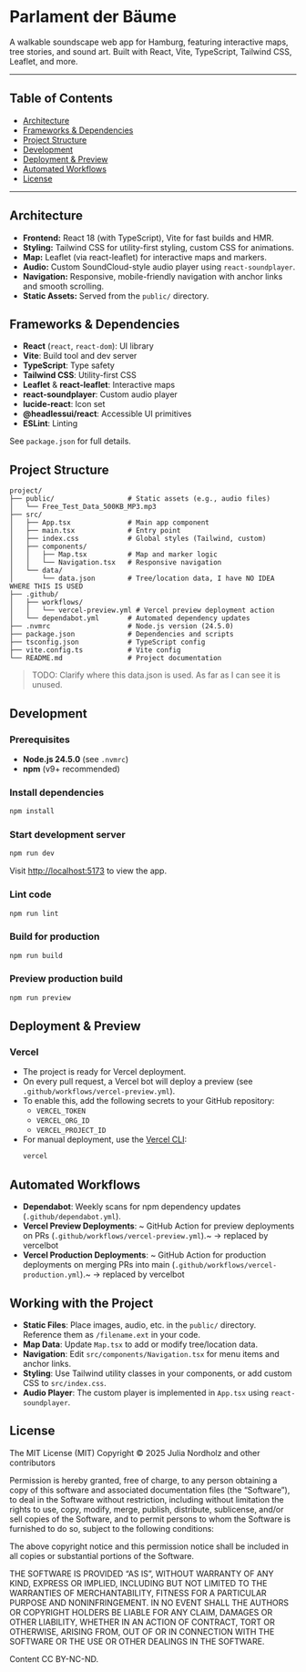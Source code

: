 # Parlament der Bäume

A walkable soundscape web app for Hamburg, featuring interactive maps, tree stories, and sound art. Built with React, Vite, TypeScript, Tailwind CSS, Leaflet, and more.

---

## Table of Contents
- [Architecture](#architecture)
- [Frameworks & Dependencies](#frameworks--dependencies)
- [Project Structure](#project-structure)
- [Development](#development)
- [Deployment & Preview](#deployment--preview)
- [Automated Workflows](#automated-workflows)
- [License](#license)

---

## Architecture

- **Frontend:** React 18 (with TypeScript), Vite for fast builds and HMR.
- **Styling:** Tailwind CSS for utility-first styling, custom CSS for animations.
- **Map:** Leaflet (via react-leaflet) for interactive maps and markers.
- **Audio:** Custom SoundCloud-style audio player using `react-soundplayer`.
- **Navigation:** Responsive, mobile-friendly navigation with anchor links and smooth scrolling.
- **Static Assets:** Served from the `public/` directory.

## Frameworks & Dependencies

- **React** (`react`, `react-dom`): UI library
- **Vite**: Build tool and dev server
- **TypeScript**: Type safety
- **Tailwind CSS**: Utility-first CSS
- **Leaflet** & **react-leaflet**: Interactive maps
- **react-soundplayer**: Custom audio player
- **lucide-react**: Icon set
- **@headlessui/react**: Accessible UI primitives
- **ESLint**: Linting

See `package.json` for full details.

## Project Structure

```
project/
├── public/                  # Static assets (e.g., audio files)
│   └── Free_Test_Data_500KB_MP3.mp3
├── src/
│   ├── App.tsx              # Main app component
│   ├── main.tsx             # Entry point
│   ├── index.css            # Global styles (Tailwind, custom)
│   ├── components/
│   │   ├── Map.tsx          # Map and marker logic
│   │   └── Navigation.tsx   # Responsive navigation
│   └── data/
│       └── data.json        # Tree/location data, I have NO IDEA WHERE THIS IS USED
├── .github/
│   ├── workflows/
│   │   └── vercel-preview.yml # Vercel preview deployment action
│   └── dependabot.yml       # Automated dependency updates
├── .nvmrc                   # Node.js version (24.5.0)
├── package.json             # Dependencies and scripts
├── tsconfig.json            # TypeScript config
├── vite.config.ts           # Vite config
└── README.md                # Project documentation
```

> TODO: Clarify where this data.json is used. As far as I can see it is unused.

## Development

### Prerequisites
- **Node.js 24.5.0** (see `.nvmrc`)
- **npm** (v9+ recommended)

### Install dependencies
```sh
npm install
```

### Start development server
```sh
npm run dev
```
Visit [http://localhost:5173](http://localhost:5173) to view the app.

### Lint code
```sh
npm run lint
```

### Build for production
```sh
npm run build
```

### Preview production build
```sh
npm run preview
```

## Deployment & Preview

### Vercel
- The project is ready for Vercel deployment.
- On every pull request, a Vercel bot will deploy a preview (see `.github/workflows/vercel-preview.yml`).
- To enable this, add the following secrets to your GitHub repository:
  - `VERCEL_TOKEN`
  - `VERCEL_ORG_ID`
  - `VERCEL_PROJECT_ID`
- For manual deployment, use the [Vercel CLI](https://vercel.com/docs/cli):
  ```sh
  vercel
  ```

## Automated Workflows

- **Dependabot**: Weekly scans for npm dependency updates (`.github/dependabot.yml`).
- **Vercel Preview Deployments**: ~ GitHub Action for preview deployments on PRs (`.github/workflows/vercel-preview.yml`).~ -> replaced by vercelbot
- **Vercel Production Deployments**: ~ GitHub Action for production deployments on merging PRs into main (`.github/workflows/vercel-production.yml`).~  -> replaced by vercelbot


## Working with the Project

- **Static Files**: Place images, audio, etc. in the `public/` directory. Reference them as `/filename.ext` in your code.
- **Map Data**: Update `Map.tsx` to add or modify tree/location data.
- **Navigation**: Edit `src/components/Navigation.tsx` for menu items and anchor links.
- **Styling**: Use Tailwind utility classes in your components, or add custom CSS to `src/index.css`.
- **Audio Player**: The custom player is implemented in `App.tsx` using `react-soundplayer`.

## License

The MIT License (MIT)
Copyright © 2025 Julia Nordholz and other contributors

Permission is hereby granted, free of charge, to any person obtaining a copy of this software and associated documentation files (the “Software”), to deal in the Software without restriction, including without limitation the rights to use, copy, modify, merge, publish, distribute, sublicense, and/or sell copies of the Software, and to permit persons to whom the Software is furnished to do so, subject to the following conditions:

The above copyright notice and this permission notice shall be included in all copies or substantial portions of the Software.

THE SOFTWARE IS PROVIDED “AS IS”, WITHOUT WARRANTY OF ANY KIND, EXPRESS OR IMPLIED, INCLUDING BUT NOT LIMITED TO THE WARRANTIES OF MERCHANTABILITY, FITNESS FOR A PARTICULAR PURPOSE AND NONINFRINGEMENT. IN NO EVENT SHALL THE AUTHORS OR COPYRIGHT HOLDERS BE LIABLE FOR ANY CLAIM, DAMAGES OR OTHER LIABILITY, WHETHER IN AN ACTION OF CONTRACT, TORT OR OTHERWISE, ARISING FROM, OUT OF OR IN CONNECTION WITH THE SOFTWARE OR THE USE OR OTHER DEALINGS IN THE SOFTWARE.

Content CC BY-NC-ND. 
